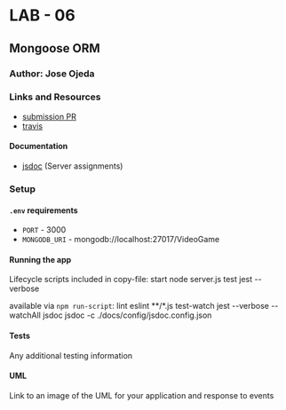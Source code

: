 # LAB - 06

## Mongoose ORM

### Author: Jose Ojeda

### Links and Resources
* [submission PR](https://github.com/jose-401-advanced-javascript/mongoose-orm/pull/1)
* [travis](https://travis-ci.com/jose-401-advanced-javascript/mongoose-orm)


#### Documentation
* [jsdoc](http://xyz.com) (Server assignments)

### Setup
#### `.env` requirements
* `PORT` - 3000
* `MONGODB_URI` - mongodb://localhost:27017/VideoGame

#### Running the app
Lifecycle scripts included in copy-file:
  start
    node server.js
  test
    jest --verbose

available via `npm run-script`:
  lint
    eslint **/*.js
  test-watch
    jest --verbose --watchAll
  jsdoc
    jsdoc -c ./docs/config/jsdoc.config.json
  
#### Tests
Any additional testing information

#### UML
Link to an image of the UML for your application and response to events